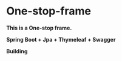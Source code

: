 # One-stop-frame



**This is a One-stop frame.**

**Spring Boot + Jpa + Thymeleaf + Swagger**

**Building**



